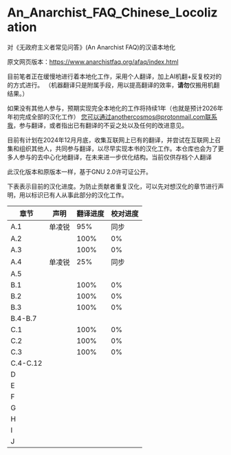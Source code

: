 # An_Anarchist_FAQ_Chinese_Locolization

对《无政府主义者常见问答》(An Anarchist FAQ)的汉语本地化

原文网页版本：https://www.anarchistfaq.org/afaq/index.html

目前笔者正在缓慢地进行着本地化工作，采用个人翻译，加上AI机翻+反复校对的的方式进行。
（机器翻译只是附属手段，用以提高翻译的效率，**请勿**仅搬用机翻结果。）

如果没有其他人参与，预期实现完全本地化的工作将持续1年（也就是预计2026年年初完成全部的汉化工作）
您可以通过anothercosmos@protonmail.com联系我，参与翻译，或者指出已有翻译的不妥之处以及任何的改进意见。

目前有计划在2024年12月月底，收集互联网上已有的翻译，并尝试在互联网上召集和组织其他人，共同参与翻译，以尽早实现本书的汉化工作。本仓库也会为了更多人参与的去中心化地翻译，在未来进一步优化结构。当前仅供存档个人翻译

此汉化版本和原版本一样，基于GNU 2.0许可证公开。

下表表示目前的汉化进度。为防止贡献者重复汉化，可以先对想汉化的章节进行声明，用以标识已有人从事此部分的汉化工作。

| 章节  | 声明  | 翻译进度  | 校对进度  |
| --- | --- | --- | --- |
| A.1 | 单凌锐 | 95% | 同步  |
| A.2 |     | 100% | 0%  |
| A.3 |     | 100% | 0%   |
| A.4 | 单凌锐 | 25% |  同步  |
| A.5 |     |     |     |
| B.1 |     | 100% | 0%   |
| B.2 |     | 100% | 0%   |
| B.3 |     | 100% | 0%   |
| B.4-B.7 |     |     |     |
| C.1 |     | 100% | 0%   |
| C.2 |     | 100% | 0%   |
| C.3 |     | 100% | 0%   |
| C.4-C.12 |     |     |     |
| D   |     |     |     |
| E   |     |     |     |
| F   |     |     |     |
| G   |     |     |     |
| H   |     |     |     |
| I   |     |     |     |
| J   |     |     |     |
